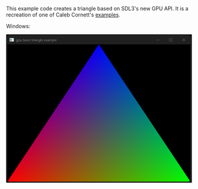 This example code creates a triangle based on SDL3's new GPU API. It is a recreation of one of Caleb Cornett's [examples](https://github.com/TheSpydog/SDL_gpu_examples).

Windows:

![Screenshot](./basic_triangle.png)
